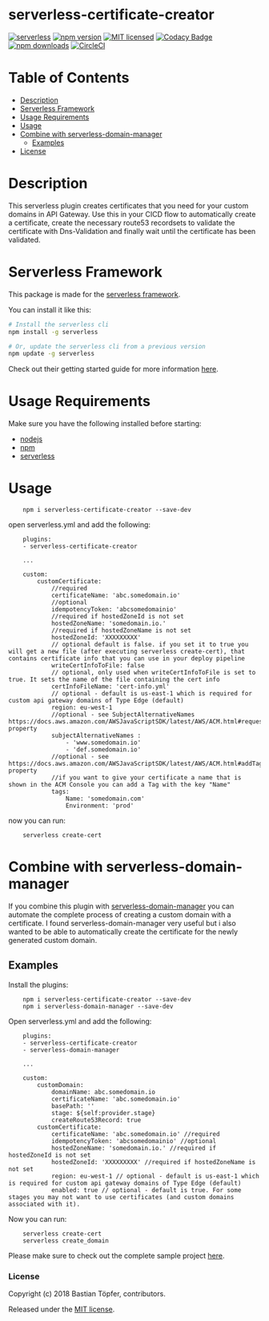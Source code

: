# serverless-certificate-creator

[![serverless](http://public.serverless.com/badges/v3.svg)](http://www.serverless.com)
[![npm version](https://badge.fury.io/js/serverless-certificate-creator.svg)](https://badge.fury.io/js/serverless-certificate-creator)
[![MIT licensed](https://img.shields.io/badge/license-MIT-blue.svg)](https://raw.githubusercontent.com/amplify-education/serverless-domain-manager/master/LICENSE)
[![Codacy Badge](https://api.codacy.com/project/badge/Grade/235fe249b8354a3db0cc5926dba47899)](https://www.codacy.com/app/CFER/serverless-certificate-creator?utm_source=github.com&utm_medium=referral&utm_content=schwamster/serverless-certificate-creator&utm_campaign=badger)
[![npm downloads](https://img.shields.io/npm/dt/serverless-certificate-creator.svg?style=flat)](https://www.npmjs.com/package/serverless-certificate-creator)
[![CircleCI](https://circleci.com/gh/schwamster/serverless-certificate-creator/tree/master.svg?style=svg)](https://circleci.com/gh/schwamster/serverless-certificate-creator/tree/master)

# Table of Contents

- [Description](#description)
- [Serverless Framework](#serverless-framework)
- [Usage Requirements](#usage-requirements)
- [Usage](#usage)
- [Combine with serverless-domain-manager](#combine-with-serverless-domain-manager)
  * [Examples](#examples)
- [License](#license)

# Description

This serverless plugin creates certificates that you need for your custom domains in API Gateway.
Use this in your CICD flow to automatically create a certificate, create the necessary route53 recordsets to validate the certificate with Dns-Validation and finally wait until the certificate has been validated.

# Serverless Framework

This package is made for the [serverless framework](https://serverless.com).

You can install it like this:

```bash
# Install the serverless cli
npm install -g serverless

# Or, update the serverless cli from a previous version
npm update -g serverless
```

Check out their getting started guide for more information [here](https://serverless.com/framework/docs/getting-started/).

# Usage Requirements

Make sure you have the following installed before starting:
* [nodejs](https://nodejs.org/en/download/)
* [npm](https://www.npmjs.com/get-npm?utm_source=house&utm_medium=homepage&utm_campaign=free%20orgs&utm_term=Install%20npm)
* [serverless](https://serverless.com/framework/docs/providers/aws/guide/installation/)

# Usage

        npm i serverless-certificate-creator --save-dev

open serverless.yml and add the following:

        plugins:
        - serverless-certificate-creator

        ...

        custom:
            customCertificate:
                //required
                certificateName: 'abc.somedomain.io'
                //optional
                idempotencyToken: 'abcsomedomainio'
                //required if hostedZoneId is not set
                hostedZoneName: 'somedomain.io.' 
                //required if hostedZoneName is not set
                hostedZoneId: 'XXXXXXXXX'
                // optional default is false. if you set it to true you will get a new file (after executing serverless create-cert), that contains certificate info that you can use in your deploy pipeline
                writeCertInfoToFile: false 
                // optional, only used when writeCertInfoToFile is set to true. It sets the name of the file containing the cert info
                certInfoFileName: 'cert-info.yml' 
                // optional - default is us-east-1 which is required for custom api gateway domains of Type Edge (default)
                region: eu-west-1
                //optional - see SubjectAlternativeNames https://docs.aws.amazon.com/AWSJavaScriptSDK/latest/AWS/ACM.html#requestCertificate-property
                subjectAlternativeNames : 
                    - 'www.somedomain.io'
                    - 'def.somedomain.io'
                //optional - see https://docs.aws.amazon.com/AWSJavaScriptSDK/latest/AWS/ACM.html#addTagsToCertificate-property
                //if you want to give your certificate a name that is shown in the ACM Console you can add a Tag with the key "Name"
                tags:
                    Name: 'somedomain.com'
                    Environment: 'prod'


now you can run:

        serverless create-cert

# Combine with serverless-domain-manager

If you combine this plugin with [serverless-domain-manager](https://github.com/amplify-education/serverless-domain-manager) you can automate the complete process of creating a custom domain with a certificate.
I found serverless-domain-manager very useful but i also wanted to be able to automatically create the certificate for the newly generated custom domain.


## Examples

Install the plugins:

        npm i serverless-certificate-creator --save-dev
        npm i serverless-domain-manager --save-dev

Open serverless.yml and add the following:

        plugins:
        - serverless-certificate-creator
        - serverless-domain-manager

        ...

        custom:
            customDomain:
                domainName: abc.somedomain.io
                certificateName: 'abc.somedomain.io'
                basePath: ''
                stage: ${self:provider.stage}
                createRoute53Record: true
            customCertificate:
                certificateName: 'abc.somedomain.io' //required
                idempotencyToken: 'abcsomedomainio' //optional
                hostedZoneName: 'somedomain.io.' //required if hostedZoneId is not set
                hostedZoneId: 'XXXXXXXXX' //required if hostedZoneName is not set
                region: eu-west-1 // optional - default is us-east-1 which is required for custom api gateway domains of Type Edge (default)
                enabled: true // optional - default is true. For some stages you may not want to use certificates (and custom domains associated with it).

Now you can run:

        serverless create-cert
        serverless create_domain

Please make sure to check out the complete sample project [here](https://github.com/schwamster/serverless-certificate-creator/tree/master/examples/certificate-creator-example).

### License

Copyright (c) 2018 Bastian Töpfer, contributors.

Released under the [MIT license](https://tldrlegal.com/license/mit-license).
